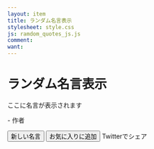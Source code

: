 ```yaml
---
layout: item
title: ランダム名言表示
stylesheet: style.css
js: ramdom_quotes_js.js
comment: 
want: 
---
```

<div class="container">
    <h1>ランダム名言表示</h1>
    <p id="quote">ここに名言が表示されます</p>
    <p id="author">- 作者</p>
    <button id="new-quote">新しい名言</button>
    <button id="favorite-btn">お気に入りに追加</button>
    <a id="twitter-share" target="_blank">Twitterでシェア</a>
    <ul id="favorites-list"></ul>
</div>